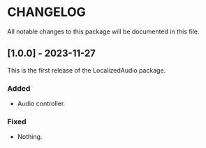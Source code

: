 # CHANGELOG
All notable changes to this package will be documented in this file.

## [1.0.0] - 2023-11-27
This is the first release of the LocalizedAudio package.

### Added
- Audio controller.

### Fixed
- Nothing.
